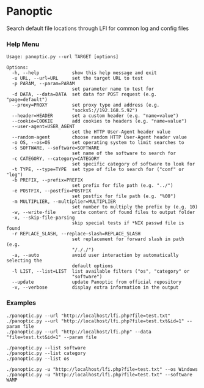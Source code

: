 Panoptic
===

Search default file locations through LFI for common log and config files

### Help Menu
    Usage: panoptic.py --url TARGET [options]

    Options:
      -h, --help            show this help message and exit
      -u URL, --url=URL     set the target URL to test
      -p PARAM, --param=PARAM
                            set parameter name to test for
      -d DATA, --data=DATA  set data for POST request (e.g. "page=default")
      --proxy=PROXY         set proxy type and address (e.g.
                            "socks5://192.168.5.92")
      --header=HEADER       set a custom header (e.g. "name=value")
      --cookie=COOKIE       add cookies to headers (e.g. "name=value")
      --user-agent=USER_AGENT
                            set the HTTP User-Agent header value
      --random-agent        choose random HTTP User-Agent header value
      -o OS, --os=OS        set operating system to limit searches to
      -s SOFTWARE, --software=SOFTWARE
                            set name of the software to search for
      -c CATEGORY, --category=CATEGORY
                            set specific category of software to look for
      -t TYPE, --type=TYPE  set type of file to search for ("conf" or "log")
      -b PREFIX, --prefix=PREFIX
                            set prefix for file path (e.g. "../")
      -e POSTFIX, --postfix=POSTFIX
                            set postfix for file path (e.g. "%00")
      -m MULTIPLIER, --multiplier=MULTIPLIER
                            set number to multiply the prefix by (e.g. 10)
      -w, --write-file      write content of found files to output folder
      -x, --skip-file-parsing
                            skip special tests if *NIX passwd file is found
      -r REPLACE_SLASH, --replace-slash=REPLACE_SLASH
                            set replacement for forward slash in path (e.g.
                            "/././")
      -a, --auto            avoid user interaction by automatically selecting the
                            default options
      -l LIST, --list=LIST  list available filters ("os", "category" or
                            "software")
      --update              update Panoptic from official repository
      -v, --verbose         display extra information in the output

### Examples
    ./panoptic.py --url "http://localhost/lfi.php?file=test.txt"
    ./panoptic.py --url "http://localhost/lfi.php?file=test.txt&id=1" --param file
    ./panoptic.py --url "http://localhost/lfi.php" --data "file=test.txt&id=1" --param file
    
    ./panoptic.py --list software
    ./panoptic.py --list category
    ./panoptic.py --list os
    
    ./panoptic.py -u "http://localhost/lfi.php?file=test.txt" --os Windows
    ./panoptic.py -u "http://localhost/lfi.php?file=test.txt" --software WAMP



